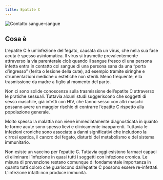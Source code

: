 ```yaml
---
title: Epatite C
---
```


![Contatto sangue-sangue](/images/needle.jpg)

## Cosa è <Badge text="Risposta in 100 parole" type="tip" />

L’epatite C è un'infezione del fegato, causata da un virus, che nella sua fase acuta è spesso asintomatica. Il virus si trasmette prevalentemente attraverso la via parenterale cioè quando il sangue fresco di una persona infetta entra in contatto col sangue di una persona sana da una “porta d’ingresso” (ferita o lesione della cute), ad esempio tramite siringhe e strumentazioni mediche o estetiche non sterili. Meno frequente, è la trasmissione da madre a figlio al momento del parto.

Non ci sono solide conoscenze sulla trasmissione dell’epatite C attraverso le pratiche sessuali. Tuttavia alcuni studi suggeriscono che soggetti di sesso maschile, già infetti con HIV, che fanno sesso con altri maschi possano avere un maggior rischio di contrarre l’epatite C rispetto alla popolazione generale.

Molto spesso la malattia non viene immediatamente diagnosticata in quanto le forme acute sono spesso lievi e clinicamente inapparenti. Tuttavia le infezioni croniche sono associate a danni significativi che includono la cirrosi epatica, il cancro del fegato, disturbi del metabolismo e del sistema immunitario.

Non esiste un vaccino per l’epatite C. Tuttavia oggi esistono farmaci capaci di eliminare l’infezione in quasi tutti i soggetti con infezione cronica. Le misura di prevenzione restano comunque di fondamentale importanza in quanto tutti coloro che guariscono dall’epatite C possono essere re-infettati. L’infezione infatti non produce immunità.
